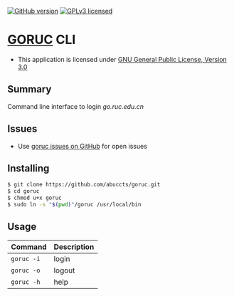 [![GitHub version](https://badge.fury.io/gh/abuccts%2Fgoruc.svg)](https://badge.fury.io/gh/abuccts%2Fgoruc)
[![GPLv3 licensed](https://img.shields.io/badge/license-GPL%20v3-blue.svg)](https://www.gnu.org/licenses/gpl-3.0-standalone.html)

[GORUC](http://go.ruc.edu.cn) CLI
=================================

* This application is licensed under [GNU General Public License, Version 3.0](https://www.gnu.org/licenses/gpl-3.0-standalone.html)

Summary
-------

Command line interface to login *go.ruc.edu.cn*

Issues
------

* Use [goruc issues on GitHub](https://github.com/abuccts/goruc/issues) for open issues

Installing
----------

``` sh
$ git clone https://github.com/abuccts/goruc.git
$ cd goruc
$ chmod u+x goruc
$ sudo ln -s "$(pwd)"/goruc /usr/local/bin
```

Usage
-----
| Command  | Description |
| ------------- | ------------- |
| `goruc -i`  | login  |
| `goruc -o`  | logout  |
| `goruc -h`  | help  |
